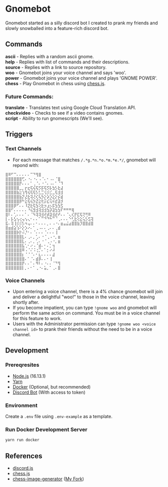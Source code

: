 # Gnomebot

Gnomebot started as a silly discord bot I created to prank my friends and slowly snowballed into a feature-rich discord bot.

## Commands

**ascii** - Replies with a random ascii gnome.<br>
**help** - Replies with list of commands and their descriptions.<br>
**source** - Replies with a link to source repository.<br>
**woo** - Gnomebot joins your voice channel and says 'woo'.<br>
**power** - Gnomebot joins your voice channel and plays 'GNOME POWER'.<br>
**chess** - Play Gnomebot in chess using [chess.js](https://github.com/jhlywa/chess.js).<br>

### Future Commands:

**translate** - Translates text using Google Cloud Translation API.<br>
**checkvideo** - Checks to see if a video contains gnomes.<br>
**script** - Ability to run gnomescripts (We'll see).<br>

## Triggers

### Text Channels
- For each message that matches `/.*g.*n.*o.*m.*e.*/`, gnomebot will repond with:

```
⣿⠿⠋⠉⠄⠄⠄⠄⠄⠉⠙⢻⣿
⣿⣿⣿⣿⣿⣿⢋⠄⠐⠄⠐⠄⠠⠈⠄⠂⠠⠄⠈⣿
⣿⣿⣿⣿⣿⡟⠄⠄⠄⠁⢀⠈⠄⠐⠈⠄⠠⠄⠁⠈⠹
⣿⣿⣿⣿⣿⣀⡀⡖⣖⢯⢮⢯⡫⡯⢯⡫⡧⣳⡣⣗⣼
⣿⣿⣿⣿⣷⣕⢱⢻⢮⢯⢯⡣⣃⣉⢪⡪⣊⣀⢯⣺⣺
⣿⣿⣿⣿⣿⣷⡝⣜⣗⢽⢜⢎⢧⡳⡕⡵⡱⣕⡕⡮⣾
⣿⣿⣿⣿⣿⡿⠓⣕⢯⢮⡳⣝⣕⢗⡭⣎⢭⠮⣞⣽⡺
⣿⣿⣿⡿⠋⠄⠄⠸⣝⣗⢯⣳⢕⣗⡲⣰⡢⡯⣳⣳⣫
⣿⣿⠋⠄⠄⠄⠄⠄⠘⢮⣻⣺⢽⣺⣺⣳⡽⣽⣳⣳⠏⠛⠛⠛⢿
⣿⠇⠄⢁⠄⠄⠄⠁⠄⠈⠳⢽⢽⣺⢞⡾⣽⣺⣞⠞⠄⠄⠈⢄⢎⡟⣏⢯⢝⢛⠿
⡇⠄⡧⣣⢢⢔⢤⢢⢄⠂⠄⠄⠁⠉⠙⠙⠓⠉⠈⢀⠄⠄⠄⠑⢃⣗⢕⣕⢥⡣⣫⢽
⣯⠄⢽⢸⡪⡪⡣⠲⢤⠄⠄⠂⠄⠄⠄⡀⠄⠠⠐⠄⣶⣤⣬⣴⣿⣿⣷⡹⣿⣿⣾⣿
⣿⣶⣾⣵⢱⠕⡕⡱⠔⠄⠁⢀⠠⠄⠄⢀⠄⠄⢀⣾
⣿⣿⣿⣿⡷⡗⠬⡘⠂⠄⠈⠄⠄⠄⠈⠄⠄⠄⢸
⣿⣿⣿⣿⣿⣿⣇⠄⢀⠄⡀⢁⠄⠐⠈⢀⠠⠐⡀⣶
⣿⣿⣿⣿⣿⣿⣇⠄⢀⠄⡀⢁⠄⠐⠈⢀⠠⠐⡀⣶
⣿⣿⣿⣿⣿⣿⣧⢁⠂⠔⠠⠈⣾⠄⠂⠄⡁⢲
⣿⣿⣿⣿⣿⣿⠿⠠⠈⠌⠨⢐⡉⠄⠁⡂⠔⠼
⣿⣿⣿⣿⣿⣿⡆⠈⠈⠈⠄⠂⣆⠄⠄⠄⠄⣼
⣿⣿⣿⣿⣿⣿⣿⠄⠁⠈⠄⣾⡿⠄⠄⠂⢸
⣿⣿⣿⣿⣿⣿⡟⠄⠄⠁⠄⠻⠇⠄⠐⠄⠄⠈⠙⢻
⣿⣿⣿⣿⣿⣿⡇⡀⠄⠂⠁⢀⠐⠄⣥⡀⠁⢀⠄⣿
```

### Voice Channels
- Upon entering a voice channel, there is a 4% chance gnomebot will join and deliver a delightful "woo!" to those in the voice channel, leaving shortly after.<br>
- If you become impatient, you can type `!gnome woo` and gnomebot will perform the same action on command. You must be in a voice channel for this feature to work.<br>
- Users with the Administrator permission can type `!gnome woo <voice channel id>` to prank their friends without the need to be in a voice channel.

## Development

### Prereqresites
- [Node.js](https://github.com/nvm-sh/nvm#installing-and-updating) (16.13.1)
- [Yarn](https://yarnpkg.com/getting-started/install)
- [Docker](https://docs.docker.com/get-docker/) (Optional, but recommended)
- [Discord Bot](https://www.discord.com/developers) (With access to token)

### Environment
Create a `.env` file using `.env-example` as a template.

### Run Docker Development Server
```sh
yarn run docker
```

## References
- <a href="https://discord.js.org/#/" target="_blank">discord.js</a><br>
- <a href="https://github.com/jhlywa/chess.js" target="_blank">chess.js</a><br>
- <a href="https://github.com/andyruwruw/chess-image-generator" target="_blank">chess-image-generator</a> 
(<a href="https://github.com/hadley31/chess-image-generator" target="_blank">My Fork</a>)<br>

